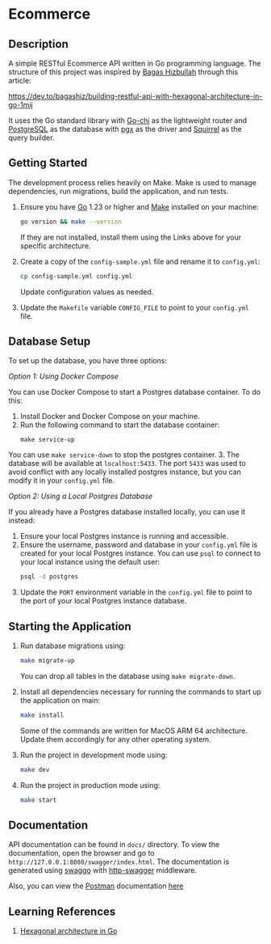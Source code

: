 # Ecommerce

## Description

A simple RESTful Ecommerce API written in Go programming language. The structure of this project was inspired by [Bagas Hizbullah](https://github.com/bagashiz) through this article:

https://dev.to/bagashiz/building-restful-api-with-hexagonal-architecture-in-go-1mij

It uses the Go standard library with [Go-chi](https://gin-gonic.com/) as the lightweight router and [PostgreSQL](https://www.postgresql.org/) as the database with [pgx](https://github.com/jackc/pgx/) as the driver and [Squirrel](https://github.com/Masterminds/squirrel/) as the query builder. 

## Getting Started

The development process relies heavily on Make. Make is used to manage dependencies, run migrations, build the application, and run tests.

1. Ensure you have [Go](https://go.dev/) 1.23 or higher and [Make](https://www.gnu.org/software/make/) installed on your machine:

    ```bash
    go version && make --version
    ```
    If they are not installed, install them using the Links above for your specific architecture.
2. Create a copy of the `config-sample.yml` file and rename it to `config.yml`:

    ```bash
    cp config-sample.yml config.yml
    ```

    Update configuration values as needed.
3. Update the `Makefile` variable `CONFIG_FILE` to point to your `config.yml` file.

## Database Setup

To set up the database, you have three options:


*Option 1: Using Docker Compose*

You can use Docker Compose to start a Postgres database container. To do this:


1. Install Docker and Docker Compose on your machine.
2. Run the following command to start the database container:
    ```
    make service-up
    ```
You can use `make service-down` to stop the postgres container.
3. The database will be available at `localhost:5433`. The port `5433` was used to avoid conflict with any locally installed postgres instance, but you can modify it in your `config.yml` file.

*Option 2: Using a Local Postgres Database*

If you already have a Postgres database installed locally, you can use it instead:


1. Ensure your local Postgres instance is running and accessible.
2. Ensure the username, password and database in your `config.yml` file is created for your local Postgres instance. You can use `psql` to connect to your local instance using the default user:
    ```bash
    psql -d postgres
    ```
3. Update the `PORT` environment variable in the `config.yml` file to point to the port of your local Postgres instance database.


## Starting the Application

1. Run database migrations using:

    ```bash
    make migrate-up
    ```
    You can drop all tables in the database using `make migrate-down`.

2. Install all dependencies necessary for running the commands to start up the application on main:

    ```bash
    make install
    ```

    Some of the commands are written for MacOS ARM 64 architecture. Update them accordingly for any other operating system.

3. Run the project in development mode using:

    ```bash
    make dev
    ```
4. Run the project in production mode using:
    ```bash
    make start
    ```

## Documentation

API documentation can be found in `docs/` directory. To view the documentation, open the browser and go to `http://127.0.0.1:8080/swagger/index.html`. The documentation is generated using [swaggo](https://github.com/swaggo/swag/) with [http-swagger](https://github.com/swaggo/http-swagger/) middleware.

Also, you can view the [Postman](https://www.postman.com/) documentation [here](https://documenter.getpostman.com/view/27735481/2sAYJ6CKfj)

## Learning References

1. [Hexagonal architecture in Go](https://dev.to/bagashiz/building-restful-api-with-hexagonal-architecture-in-go-1mij)
